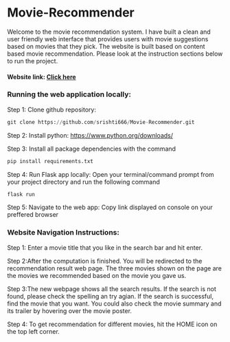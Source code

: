 
# Movie-Recommender

Welcome to the movie recommendation system. I have built a clean and user friendly web interface that provides users with movie suggestions based on movies that they pick. The website is built based on content based movie recommendation. Please look at the instruction sections below to run the project.  

#### Website link: [Click here](https://movie-recommender1111.herokuapp.com/)

### Running the web application locally: 

Step 1: Clone github repository:
```python
git clone https://github.com/srishti666/Movie-Recommender.git 
```

Step 2: Install python:
 https://www.python.org/downloads/


Step 3: Install all package dependencies with the command
```python
pip install requirements.txt
```


Step 4: Run Flask app locally: 
Open your terminal/command prompt from your project directory and run the following command
```python
flask run
```

Step 5: Navigate to the web app:
Copy link displayed on console on your preffered browser


### Website Navigation Instructions:
Step 1: Enter a movie title that you like in the search bar and hit enter.

Step 2:After the computation is finished. You will be redirected to the recommendation result web page. The three movies shown on the page are the movies we recommended based on the movie you gave us. 

Step 3:The new webpage shows all the search results. If the search is not found, please check the spelling an try agian. If the search is successful, find the movie that you want. You could also check the movie summary and its trailer by hovering over the movie poster.

Step 4: To get recommendation for different movies, hit the HOME icon on the top left corner.



